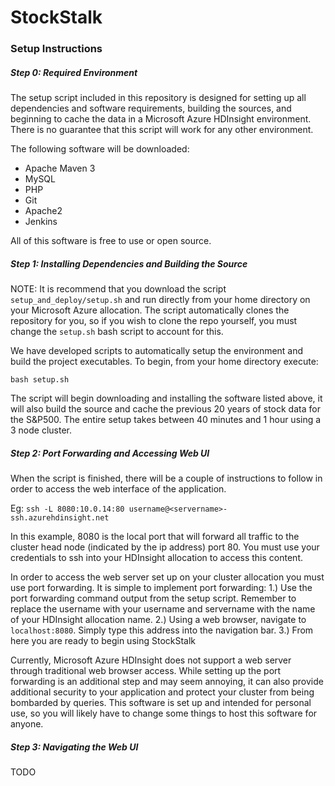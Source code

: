 # StockStalk
### Setup Instructions

##### Step 0: Required Environment
The setup script included in this repository is designed for setting up all dependencies and software requirements, building the sources, and beginning to cache the data in a Microsoft Azure HDInsight environment. There is no guarantee that this script will work for any other environment.

The following software will be downloaded:
* Apache Maven 3
* MySQL
* PHP
* Git
* Apache2
* Jenkins

All of this software is free to use or open source.

##### Step 1: Installing Dependencies and Building the Source
NOTE: It is recommend that you download the script `setup_and_deploy/setup.sh` and run directly from your home directory on your Microsoft Azure allocation. The script automatically clones the repository for you, so if you wish to clone the repo yourself, you must change the `setup.sh` bash script to account for this. 

We have developed scripts to automatically setup the environment and build the project executables. To begin, from your home directory execute:

`bash setup.sh`

The script will begin downloading and installing the software listed above, it will also build the source and cache the previous 20 years of stock data for the S&P500. The entire setup takes between 40 minutes and 1 hour using a 3 node cluster.

##### Step 2: Port Forwarding and Accessing Web UI

When the script is finished, there will be a couple of instructions to follow in order to access the web interface of the application.

Eg: `ssh -L 8080:10.0.14:80 username@<servername>-ssh.azurehdinsight.net`

In this example, 8080 is the local port that will forward all traffic to the cluster head node (indicated by the ip address) port 80. You must use your credentials to ssh into your HDInsight allocation to access this content.

In order to access the web server set up on your cluster allocation you must use port forwarding. It is simple to implement port forwarding:
    1.) Use the port forwarding command output from the setup script. Remember to replace the username with your username and servername with the name of your HDInsight allocation name.
    2.) Using a web browser, navigate to `localhost:8080`. Simply type this address into the navigation bar.
    3.) From here you are ready to begin using StockStalk

Currently, Microsoft Azure HDInsight does not support a web server through traditional web browser access. While setting up the port forwarding is an additional step and may seem annoying, it can also provide additional security to your application and protect your cluster from being bombarded by queries. This software is set up and intended for personal use, so you will likely have to change some things to host this software for anyone. 

##### Step 3: Navigating the Web UI

TODO